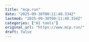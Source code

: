 ```yaml
---
title: "mcp.run"
date: "2025-09-30T00:11:40.334Z"
lastmod: "2025-09-30T00:11:40.334Z"
categories: ["AI tools"]
original_url: "https://www.mcp.run/"
draft: false
---
```

